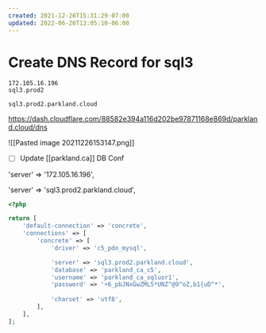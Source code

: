 ```yaml
---
created: 2021-12-26T15:31:29-07:00
updated: 2022-06-26T13:05:10-06:00
---
```

# Create DNS Record for sql3



```
172.105.16.196
sql3.prod2

sql3.prod2.parkland.cloud
```

https://dash.cloudflare.com/88582e394a116d202be97871168e869d/parkland.cloud/dns


![[Pasted image 20211226153147.png]]


- [ ] Update [[parkland.ca]] DB Conf


'server' => '172.105.16.196',


'server' => 'sql3.prod2.parkland.cloud',


```php
<?php

return [
    'default-connection' => 'concrete',
    'connections' => [
        'concrete' => [
            'driver' => 'c5_pdo_mysql',

            'server' => 'sql3.prod2.parkland.cloud',
            'database' => 'parkland_ca_c5',
            'username' => 'parkland_ca_sqlusr1',
            'password' => '+6_pbJNxGwZML5*UNZ^@9^oZ,b1{uD^*',
            
            'charset' => 'utf8',
        ],
    ],
];
```